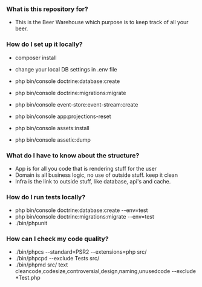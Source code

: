### What is this repository for? ###

* This is the Beer Warehouse which purpose is to keep track of all your beer.

### How do I set up it locally? ###

* composer install
* change your local DB settings in .env file
* php bin/console doctrine:database:create
* php bin/console doctrine:migrations:migrate
* php bin/console event-store:event-stream:create
* php bin/console app:projections-reset

* php bin/console assets:install
* php bin/console assetic:dump

### What do I have to know about the structure? ###

* App is for all you code that is rendering stuff for the user
* Domain is all business logic, no use of outside stuff. keep it clean
* Infra is the link to outside stuff, like database, api's and cache.

### How do I run tests locally? ###

* php bin/console doctrine:database:create --env=test
* php bin/console doctrine:migrations:migrate --env=test
* ./bin/phpunit

### How can I check my code quality? ###

* ./bin/phpcs --standard=PSR2 --extensions=php src/
* ./bin/phpcpd --exclude Tests src/
* ./bin/phpmd src/ text cleancode,codesize,controversial,design,naming,unusedcode --exclude *Test.php
